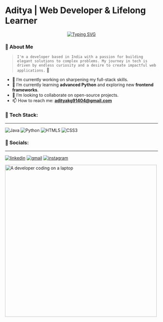 # Aditya | Web Developer & Lifelong Learner

 <p align="center">
  <a href="https://github.com/AdityaKG25">
    <img src="https://readme-typing-svg.vercel.app/?font=Verdana&size=35&center=true&vCenter=true&width=500&lines=ADITYA+KUMAR+GUPTA;Full-Stack+Developer;Always+Learning&color=F70000,F74600,F77B00,F7B000,F7E500" alt="Typing SVG" />
  </a>
</p>


### 👋 About Me

> `I'm a developer based in India with a passion for building elegant solutions to complex problems. My journey in tech is driven by endless curiosity and a desire to create impactful web applications.` 🚀

-   🔭 I’m currently working on sharpening my full-stack skills.
-   🌱 I’m currently learning **advanced Python** and exploring new **frontend frameworks**.
-   👯 I’m looking to collaborate on open-source projects.
-   📫 How to reach me: **adityakg91404@gmail.com**

### 🔗 Tech Stack:

---

<p align="left">
  <img src="https://img.shields.io/badge/Java-007396?style=for-the-badge&logo=java&logoColor=white" alt="Java" />
  <img src="https://img.shields.io/badge/Python-3776AB?style=for-the-badge&logo=python&logoColor=white" alt="Python" />
  <img src="https://img.shields.io/badge/HTML5-E34F26?style=for-the-badge&logo=html5&logoColor=white" alt="HTML5" />
  <img src="https://img.shields.io/badge/CSS3-1572B6?style=for-the-badge&logo=css3&logoColor=white" alt="CSS3" />
</p>

### 🔗 Socials:
---
<p align="left">
  <a href="https://www.linkedin.com/in/aditya-gupta-13b045320" target="_blank"><img src="https://img.shields.io/badge/linkedin-%230077B5.svg?style=for-the-badge&logo=linkedin&logoColor=white" alt="linkedin"/></a>
  <a href="mailto:adityakg91404@gmail.com" target="_blank"><img src="https://img.shields.io/badge/gmail-%23D14836.svg?style=for-the-badge&logo=gmail&logoColor=white" alt="gmail"/></a>
  <a href="https://www.instagram.com/adityakg25/" target="_blank"><img src="https://img.shields.io/badge/Instagram-E4405F?style=for-the-badge&logo=instagram&logoColor=white" alt="instagram"/></a>




</p>
</p>
  <img src="https://media.giphy.com/media/v1.Y2lkPTc5MGI3NjExOWl3aDBpbzJmNmd4cmgzZ3czZmUyaDFjdmtsMTEzbnF3MjhvbnU3MyZlcD12MV9zdGlja2Vyc19zZWFyY2gmY3Q9cw/h2MouomJFCpMfWVfUj/giphy.gif" alt="A developer coding on a laptop" width="500">


